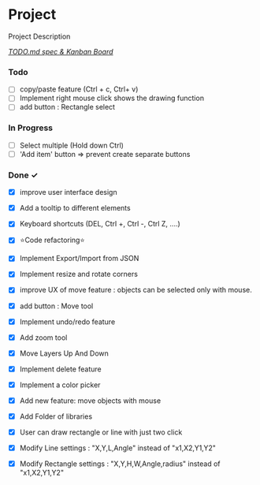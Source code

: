 # Project

Project Description

<em>[TODO.md spec & Kanban Board](https://bit.ly/3fCwKfM)</em>

### Todo

- [ ] copy/paste feature (Ctrl + c, Ctrl+ v)  
- [ ] Implement right mouse click shows the drawing function  
- [ ] add button : Rectangle select  

### In Progress

- [ ] Select multiple (Hold down Ctrl)  
- [ ] 'Add item' button => prevent create separate buttons  

### Done ✓

- [x] improve user interface design  
- [x] Add a tooltip to different elements  
- [x] Keyboard shortcuts (DEL, Ctrl +, Ctrl -, Ctrl Z, ....)  
- [x] ⭐Code refactoring⭐  
- [x] Implement Export/Import from JSON  
- [x] Implement resize and rotate corners  
- [x] improve UX of move feature : objects can be selected only with mouse.  
- [x] add button : Move tool  
- [x] Implement undo/redo feature  
- [x] Add zoom tool  
- [x] Move Layers Up And Down  
- [x] Implement delete feature  
- [x] Implement a color picker  
- [x] Add new feature: move objects with mouse  
- [x] Add Folder of libraries  
- [x] User can draw rectangle or line with just two click  
- [x] Modify Line settings : "X,Y,L,Angle" instead of "x1,X2,Y1,Y2"  
- [x] Modify Rectangle settings : "X,Y,H,W,Angle,radius" instead of "x1,X2,Y1,Y2"  

